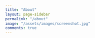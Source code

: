 ```yaml
---
title: "About"
layout: page-sidebar
permalink: "/about"
image: "/assets/images/screenshot.jpg"
comments: true
---
```

